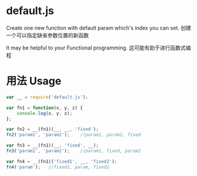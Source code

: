 # default.js

Create one new function with default param which's index you can set.
创建一个可以指定缺省参数位置的新函数

It may be helpful to your Functional programming.
这可能有助于进行函数式编程

# 用法 Usage
```javascript
var __ = require('default.js');

var fn1 = function(x, y, z) {
	console.log(x, y, z);
};

var fn2 = __(fn1)(__, __, 'fixed');
fn2('param1', 'param2');	//param1, param2, fixed

var fn3 = __(fn1)(__, 'fixed', __);
fn3('param1', 'param2');	//param1, fixed, param2

var fn4 = __(fn1)('fixed1', __, 'fixed2');
fn4('param');	//fixed1, param, fixed2
